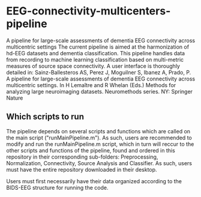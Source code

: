 # EEG-connectivity-multicenters-pipeline
A pipeline for large-scale assessments of dementia EEG connectivity across multicentric settings
The current pipeline is aimed at the harmonization of hd-EEG datasets and
dementia classification. This pipeline handles data from recording to machine learning
classification based on multi-metric measures of source space connectivity. A user interface is thoroughly detailed in: Sainz-Ballesteros AS, Perez J, Moguilner S, Ibanez A, Prado, P. A pipeline for large-scale assessments of dementia EEG connectivity across multicentric settings. In H Lemaître and R Whelan (Eds.) Methods for analyzing large neuroimaging datasets. Neuromethods series. NY: Springer Nature

## Which scripts to run
The pipeline depends on several scripts and functions which are called on the main script ("runMainPipeline.m"). As such, users are recommended to modify and run the runMainPipeline.m script, which in turn will reccur to the other scripts and functions of the pipeline, found and ordered in this repository in their corresponding sub-folders: Preprocessing, Normalization, Connectivity, Source Analysis and Classifier. As such, users must have the entire repository downloaded in their desktop.

Users must first necessarily have their data organized according to the BIDS-EEG structure for running the code.
